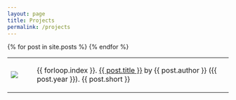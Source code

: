 ```yaml
---
layout: page
title: Projects
permalink: /projects
---
```


<table class="project-table">
  <tbody>
    {% for post in site.posts %}
      <tr>
        <td class="project-cell-left">
          <a href="{{ post.url }}"><img src="/assets/img/{{ post.image }}" class="project-thumbnail"></a>
        </td>
        <td class="project-cell-right">
          <ul>
            {{ forloop.index }}. <a href="{{ post.url }}">{{ post.title }}</a> by {{ post.author }} ({{ post.year }}).
              <span class="project-description">{{ post.short }}</span>
          </ul>
        </td>
      </tr>
    {% endfor %}
  </tbody>
</table>